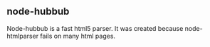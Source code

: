 ## node-hubbub

Node-hubbub is a fast html5 parser.  It was created because node-htmlparser fails on many html pages.
